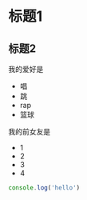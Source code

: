 # 标题1
## 标题2

我的爱好是

* 唱
* 跳
* rap
* 篮球

我的前女友是

* 1
* 2
* 3
* 4

```JavaScript
console.log('hello')
```
